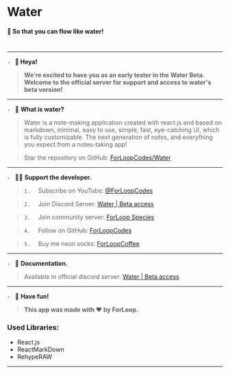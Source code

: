 # Water
#### 🌊 So that you can flow like water!
#
---

`- ` **👋 Heya!**

> **We're excited to have you as an early tester in the Water Beta.**
> **Welcome to the official server for support and access to water's beta version!**

---

`- ` 🤷 **What is water?**

> Water is a note-making application created with react.js and based on markdown, minimal, easy to use, simple, fast, eye-catching UI, which is fully customizable. The next generation of notes, and everything you expect from a notes-taking app!

> Star the repository on GitHub: 
> [ForLoopCodes/Water](https://github.com/ForLoopCodes/Water)

---

`- ` 🧑‍💻 **Support the developer.**

> `1.  ` Subscribe on YouTube: [@ForLoopCodes](https://www.youtube.com/@ForLoopCodes)

> `2.  ` Join Discord Server: [Water | Beta access](https://discord.gg/kdK54zAebz)

> `3.  ` Join community server: [ForLoop Species](https://dsc.gg/ForLoop)

> `4.  ` Follow on GitHub: [ForLoopCodes](https://www.github.com/ForLoopCodes)

> `5.  ` Buy me neon socks: [ForLoopCoffee](https://buymeacoffee.com/ForLoopCoffee)

---

`- ` 📖 **Documentation.**

> Available in official discord server: [Water | Beta access](https://discord.gg/kdK54zAebz)

---

`- ` 💖 **Have fun!**

> **This app was made with ❤️ by ForLoop.**

### Used Libraries:
- React.js
- ReactMarkDown
- RehypeRAW

---
